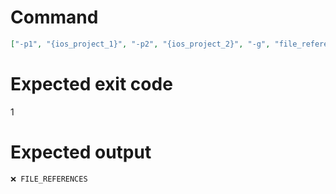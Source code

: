 # Command
```json
["-p1", "{ios_project_1}", "-p2", "{ios_project_2}", "-g", "file_references", "-t", "Project", "-f", "console"]
```

# Expected exit code
1

# Expected output
```
❌ FILE_REFERENCES


```
